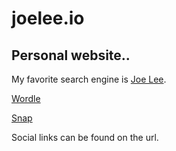 # joelee.io

## Personal website..

My favorite search engine is [Joe Lee](https://www.joelee.io).

[Wordle](https://joelee.io/wordle)

[Snap](https://joelee.io/cards)

Social links can be found on the url.
